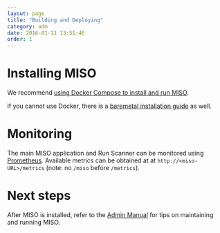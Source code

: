 ```yaml
---
layout: page
title: "Building and Deploying"
category: adm
date: 2016-01-11 13:51:46
order: 1
---
```


# Installing MISO

We recommend
[using Docker Compose to install and run MISO](compose-installation-guide).

If you cannot use Docker, there is a
[baremetal installation guide](baremetal-installation-guide) as well.

# Monitoring

The main MISO application and Run Scanner can be monitored using [Prometheus](http://prometheus.io/).
Available metrics can be obtained at at `http://<miso-URL>/metrics` (note: no `/miso` before `/metrics`).

# Next steps

After MISO is installed, refer to the [Admin Manual](admin-guide) for tips on maintaining and running MISO.

